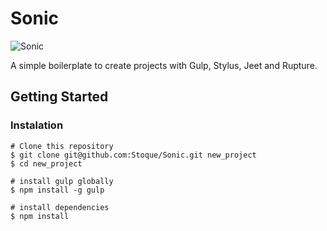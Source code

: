 # Sonic
![Sonic](http://cdn.scratch.mit.edu/static/site/users/avatars/237/0600.png)

A simple boilerplate to create projects with Gulp, Stylus, Jeet and Rupture.

## Getting Started

### Instalation

```
# Clone this repository
$ git clone git@github.com:Stoque/Sonic.git new_project
$ cd new_project

# install gulp globally
$ npm install -g gulp

# install dependencies
$ npm install
```

